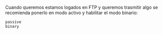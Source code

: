 
Cuando queremos estamos logados en FTP y queremos trasmitir algo se recomienda ponerlo en modo activo y habilitar el modo binario:

```
passive
binary
```